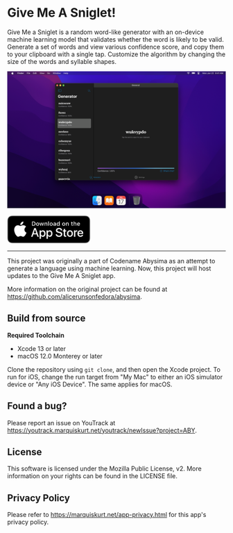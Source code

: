 # Give Me A Sniglet!

Give Me a Sniglet is a random word-like generator with an on-device machine learning model that validates whether the
word is likely to be valid. Generate a set of words and view various confidence score, and copy them to your clipboard
with a single tap. Customize the algorithm by changing the size of the words and syllable shapes.

![App screenshots](.readme/screenshot.png)

<a href="https://apple.co/336C4oX">
    <img src="/.readme/appstore.svg" height="64" alt="Get on the App Store" />
</a>

---

This project was originally a part of Codename Abysima as an attempt to generate a language using machine learning. Now,
this project will host updates to the Give Me A Sniglet app.

More information on the original project can be found at https://github.com/alicerunsonfedora/abysima.

## Build from source

**Required Toolchain**

- Xcode 13 or later
- macOS 12.0 Monterey or later

Clone the repository using `git clone`, and then open the Xcode project. To run for iOS, change the run target from
"My Mac" to either an iOS simulator device or "Any iOS Device". The same applies for macOS.

## Found a bug?

Please report an issue on YouTrack at https://youtrack.marquiskurt.net/youtrack/newIssue?project=ABY.

## License

This software is licensed under the Mozilla Public License, v2. More information on your rights can be found in the
LICENSE file.

## Privacy Policy

Please refer to https://marquiskurt.net/app-privacy.html for this app's privacy policy.

